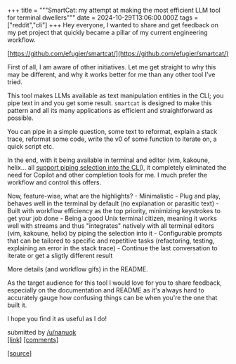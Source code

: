 +++
title = """SmartCat: my attempt at making the most efficient LLM tool for terminal dwellers"""
date = 2024-10-29T13:06:00.000Z
tags = ["reddit","cli"]
+++
Hey everyone, I wanted to share and get feedback on my pet project that quickly became a pillar of my current engineering workflow.

[https://github.com/efugier/smartcat/](https://github.com/efugier/smartcat/)

First of all, I am aware of other initiatives. Let me get straight to why this may be different, and why it works better for me than any other tool I've tried.

This tool makes LLMs available as text manipulation entities in the CLI; you pipe text in and you get some result. `smartcat` is designed to make this pattern and all its many applications as efficient and straightforward as possible.

You can pipe in a simple question, some text to reformat, explain a stack trace, reformat some code, write the v0 of some function to iterate on, a quick script etc.

In the end, with it being available in terminal and editor (vim, kakoune, helix... all [support piping selection into the CLI](https://github.com/efugier/smartcat/?tab=readme-ov-file#integrating-with-editors)), it completely eliminated the need for Copilot and other completion tools for me. I much prefer the workflow and control this offers.

Now, feature-wise, what are the highlights? - Minimalistic - Plug and play, behaves well in the terminal by default (no explanation or parasitic text) - Built with workflow efficiency as the top priority, minimizing keystrokes to get your job done - Being a good Unix terminal citizen, meaning it works well with streams and thus "integrates" natively with all terminal editors (vim, kakoune, helix) by piping the selection into it - Configurable prompts that can be tailored to specific and repetitive tasks (refactoring, testing, explaining an error in the stack trace) - Continue the last conversation to iterate or get a sligtly different result

More details (and workflow gifs) in the README.

As the target audience for this tool I would love for you to share feedback, especially on the documentation and README as it's always hard to accurately gauge how confusing things can be when you're the one that built it.

I hope you find it as useful as I do!

submitted by [/u/nanuqk](https://www.reddit.com/user/nanuqk)  
[\[link\]](https://www.reddit.com/r/commandline/comments/1geu57k/smartcat_my_attempt_at_making_the_most_efficient/) [\[comments\]](https://www.reddit.com/r/commandline/comments/1geu57k/smartcat_my_attempt_at_making_the_most_efficient/)

[[source]](https://www.reddit.com/r/commandline/comments/1geu57k/smartcat_my_attempt_at_making_the_most_efficient/)
